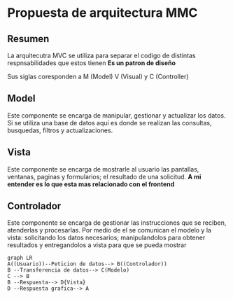 # Propuesta de arquitectura MMC

## Resumen

La arquitecutra MVC se utiliza para separar el codigo de distintas respnsabilidades que estos tienen **Es un patron de diseño**

Sus siglas coresponden a M (Model) V (Visual) y C (Controller)

## Model

Este componente se encarga de manipular, gestionar y actualizar los datos. Si se utiliza una base de datos aquí es donde se realizan las consultas, busquedas, filtros y actualizaciones.

## Vista

Este componente se encarga de mostrarle al usuario las pantallas, ventanas, paginas y formularios; el resultado de una solicitud. **A mi entender es lo que esta mas relacionado con el frontend**

## Controlador 

Este componente se encarga de gestionar las instrucciones que se reciben, atenderlas y procesarlas. Por medio de el se comunican el modelo y la vista: solicitando los datos necesarios; manipulandolos para obtener resultados y entregandolos a vista para que se pueda mostrar

```mermaid
graph LR
A((Usuario))--Peticion de datos--> B((Controlador))
B --Transferencia de datos--> C(Modelo)
C --> B
B --Respuesta--> D{Vista}
D --Respuesta grafica--> A
```